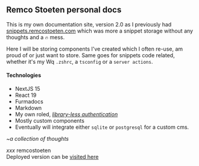 ## Remco Stoeten personal docs

This is my own documentation site, version 2.0 as I previously had [snippets.remcostoeten.com](https://github.com/remcostoeten/snippets.remcostoeten) which was more a snippet storage without any thoughts and a 
️‍`🔥` mess. 

Here I will be storing components I've created which I often re-use, am proud of or just want to store. Same goes for snippets code related, whether it's my Wq
`.zshrc`, a `tsconfig` or a `server actions`. 

#### Technologies
- NextJS 15
- React 19
- Furmadocs
- Markdown
- My own roled, _[library-less authentication](https://github.com/remcostoeten/nextjs-15-roll-your-own-authentication)_
- Mostly custom components
- Eventually will integrate either `sqlite` or `postgresql` for a custom cms.

_~a collection of thoughts_

_xxx_
remcostoeten<br/>
<smalll>Deployed version can be [visited here](https://docs.remcostoeten.com)</smalll>